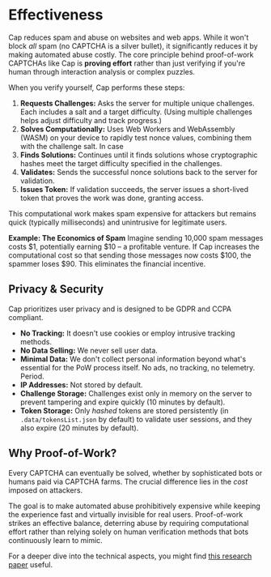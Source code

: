 # Effectiveness

Cap reduces spam and abuse on websites and web apps. While it won't block _all_ spam (no CAPTCHA is a silver bullet), it significantly reduces it by making automated abuse costly. The core principle behind proof-of-work CAPTCHAs like Cap is **proving effort** rather than just verifying if you're human through interaction analysis or complex puzzles.

When you verify yourself, Cap performs these steps:

1. **Requests Challenges:** Asks the server for multiple unique challenges. Each includes a salt and a target difficulty. (Using multiple challenges helps adjust difficulty and track progress.)
2. **Solves Computationally:** Uses Web Workers and WebAssembly (WASM) on your device to rapidly test nonce values, combining them with the challenge salt. In case 
3. **Finds Solutions:** Continues until it finds solutions whose cryptographic hashes meet the target difficulty specified in the challenges.
4. **Validates:** Sends the successful nonce solutions back to the server for validation.
5. **Issues Token:** If validation succeeds, the server issues a short-lived token that proves the work was done, granting access.

This computational work makes spam expensive for attackers but remains quick (typically milliseconds) and unintrusive for legitimate users.

**Example: The Economics of Spam**
Imagine sending 10,000 spam messages costs $1, potentially earning $10 – a profitable venture. If Cap increases the computational cost so that sending those messages now costs $100, the spammer loses $90. This eliminates the financial incentive.

## Privacy & Security

Cap prioritizes user privacy and is designed to be GDPR and CCPA compliant.

- **No Tracking:** It doesn't use cookies or employ intrusive tracking methods.
- **No Data Selling:** We never sell user data.
- **Minimal Data:** We don't collect personal information beyond what's essential for the PoW process itself. No ads, no tracking, no telemetry. Period.
- **IP Addresses:** Not stored by default.
- **Challenge Storage:** Challenges exist only in memory on the server to prevent tampering and expire quickly (10 minutes by default).
- **Token Storage:** Only _hashed_ tokens are stored persistently (in `.data/tokensList.json` by default) to validate user sessions, and they also expire (20 minutes by default).

## Why Proof-of-Work?

Every CAPTCHA can eventually be solved, whether by sophisticated bots or humans paid via CAPTCHA farms. The crucial difference lies in the _cost_ imposed on attackers.

The goal is to make automated abuse prohibitively expensive while keeping the experience fast and virtually invisible for real users. Proof-of-work strikes an effective balance, deterring abuse by requiring computational effort rather than relying solely on human verification methods that bots continuously learn to mimic.

For a deeper dive into the technical aspects, you might find [this research paper](https://www.researchgate.net/publication/374638786_Proof-of-Work_CAPTCHA_with_password_cracking_functionality) useful.